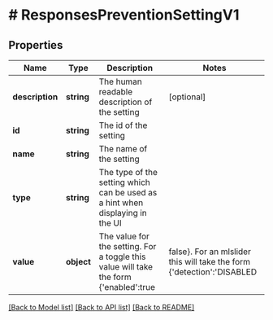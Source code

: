 # # ResponsesPreventionSettingV1

## Properties

Name | Type | Description | Notes
------------ | ------------- | ------------- | -------------
**description** | **string** | The human readable description of the setting | [optional]
**id** | **string** | The id of the setting |
**name** | **string** | The name of the setting |
**type** | **string** | The type of the setting which can be used as a hint when displaying in the UI |
**value** | **object** | The value for the setting. For a toggle this value will take the form {&#39;enabled&#39;:true|false}. For an mlslider this will take the form {&#39;detection&#39;:&#39;DISABLED|CAUTIOUS|MODERATE|AGGRESSIVE|EXTRA_AGGRESSIVE&#39;,&#39;prevention&#39;:&#39;DISABLED|CAUTIOUS|MODERATE|AGGRESSIVE|EXTRA_AGGRESSIVE&#39;} |

[[Back to Model list]](../../README.md#models) [[Back to API list]](../../README.md#endpoints) [[Back to README]](../../README.md)

